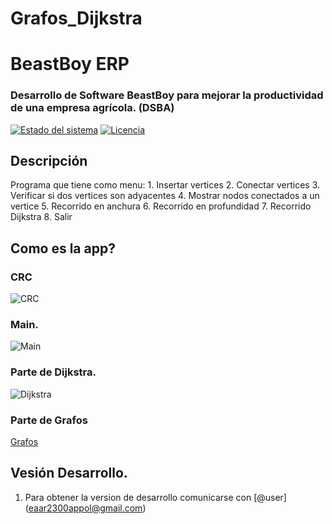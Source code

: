 # Grafos_Dijkstra
# BeastBoy ERP
### Desarrollo de Software BeastBoy para mejorar la productividad de una empresa agrícola. (DSBA)

[![Estado del sistema](https://img.shields.io/badge/Estado-en%20desarrollo-yellow)](https://github.com/edisonara/Grafos_Dijkstra.git)
[![Licencia](https://img.shields.io/github/license/tuusuario/tuproyecto)](https://github.com/edisonara/Grafos_Dijkstra/blob/main/LICENSE)

## Descripción
Programa que tiene como menu:
    1. Insertar vertices
    2. Conectar vertices
    3. Verificar si dos vertices son adyacentes
    4. Mostrar nodos conectados a un vertice
    5. Recorrido en anchura
    6. Recorrido en profundidad
    7. Recorrido Dijkstra
    8. Salir


## Como es la app?
### CRC
![CRC](https://user-images.githubusercontent.com/97000882/223334263-ba590f96-c52e-4db5-be46-43ad464c06e6.png)

### Main.
![Main](https://user-images.githubusercontent.com/97000882/223334287-3a498b5f-cb8f-4783-9032-34fe36f96823.png)
 
 ### Parte de Dijkstra.
![Dijkstra](https://user-images.githubusercontent.com/97000882/223334301-44d088a1-28fe-40f3-9686-32cdc7bf83f0.png)
### Parte de Grafos
[Grafos](https://docs.google.com/spreadsheets/d/e/2PACX-1vT-iKYQNOKV5vE6dCaatBkCB8U7npsZRDVtiaJuCE4o8xag1-O6UECsTFbiK6ROSpa0S-lX5bZ6ckg1/pubhtml?gid=0&single=true)

## Vesión Desarrollo. 
1. Para obtener la version de desarrollo comunicarse con [@user] (eaar2300appol@gmail.com)
